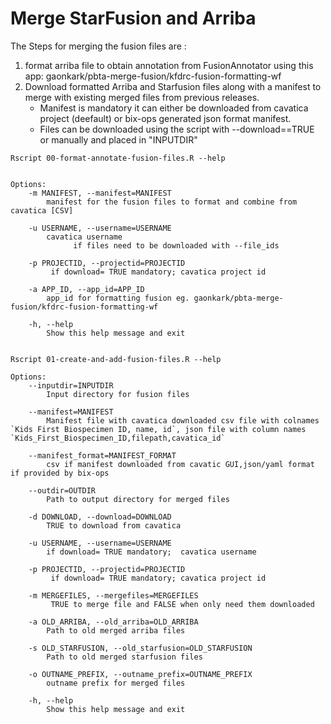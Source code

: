 # Merge StarFusion and Arriba 


The Steps for merging the fusion files are :
 1) format arriba file to obtain annotation from FusionAnnotator using this app: gaonkark/pbta-merge-fusion/kfdrc-fusion-formatting-wf 
 2) Download formatted Arriba and Starfusion files along with a manifest to merge with existing merged files from previous releases.
	- Manifest is mandatory it can either be downloaded from cavatica project (deefault) or bix-ops generated json format manifest. 
	- Files can be downloaded using the script with --download==TRUE or manually and placed in "INPUTDIR"    

```
Rscript 00-format-annotate-fusion-files.R --help


Options:
	-m MANIFEST, --manifest=MANIFEST
		manifest for the fusion files to format and combine from cavatica [CSV]

	-u USERNAME, --username=USERNAME
		cavatica username
              if files need to be downloaded with --file_ids

	-p PROJECTID, --projectid=PROJECTID
		 if download= TRUE mandatory; cavatica project id

	-a APP_ID, --app_id=APP_ID
		app_id for formatting fusion eg. gaonkark/pbta-merge-fusion/kfdrc-fusion-formatting-wf

	-h, --help
		Show this help message and exit


Rscript 01-create-and-add-fusion-files.R --help

Options:
	--inputdir=INPUTDIR
		Input directory for fusion files

	--manifest=MANIFEST
		Manifest file with cavatica downloaded csv file with colnames `Kids First Biospecimen ID, name, id`, json file with column names  `Kids_First_Biospecimen_ID,filepath,cavatica_id`

	--manifest_format=MANIFEST_FORMAT
		csv if manifest downloaded from cavatic GUI,json/yaml format if provided by bix-ops

	--outdir=OUTDIR
		Path to output directory for merged files

	-d DOWNLOAD, --download=DOWNLOAD
		TRUE to download from cavatica

	-u USERNAME, --username=USERNAME
		if download= TRUE mandatory;  cavatica username 

	-p PROJECTID, --projectid=PROJECTID
		 if download= TRUE mandatory; cavatica project id

	-m MERGEFILES, --mergefiles=MERGEFILES
		 TRUE to merge file and FALSE when only need them downloaded

	-a OLD_ARRIBA, --old_arriba=OLD_ARRIBA
		Path to old merged arriba files

	-s OLD_STARFUSION, --old_starfusion=OLD_STARFUSION
		Path to old merged starfusion files

	-o OUTNAME_PREFIX, --outname_prefix=OUTNAME_PREFIX
		outname prefix for merged files

	-h, --help
		Show this help message and exit

```
